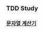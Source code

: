 ### TDD Study
#### [문자열 계산기](https://github.com/younlee1014/blucean_study_01/blob/younlee/src/main/java/Calculator/Calculator.md)
